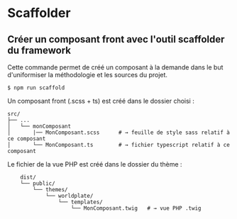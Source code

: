 # Scaffolder 

## Créer un composant front avec l'outil scaffolder du framework

Cette commande permet de créé un composant à la demande dans le but d'uniformiser 
la méthodologie et les sources du projet. 

```shell
$ npm run scaffold
```       
Un composant front (.scss + ts) est créé dans le dossier choisi : 

```shell
src/                         
├── ...                                     
│   └── monComposant          
│       |── MonComposant.scss      # → feuille de style sass relatif à ce composant
│       └── MonComposant.ts        # → fichier typescript relatif à ce composant          
```  

Le fichier de la vue PHP est créé dans le dossier du thème :

```shell
    dist/      
    └── public/                   
        └── themes/                   
            └── worldplate/                   
                └── templates/                   
                    └── MonComposant.twig   # → vue PHP .twig           
``` 

